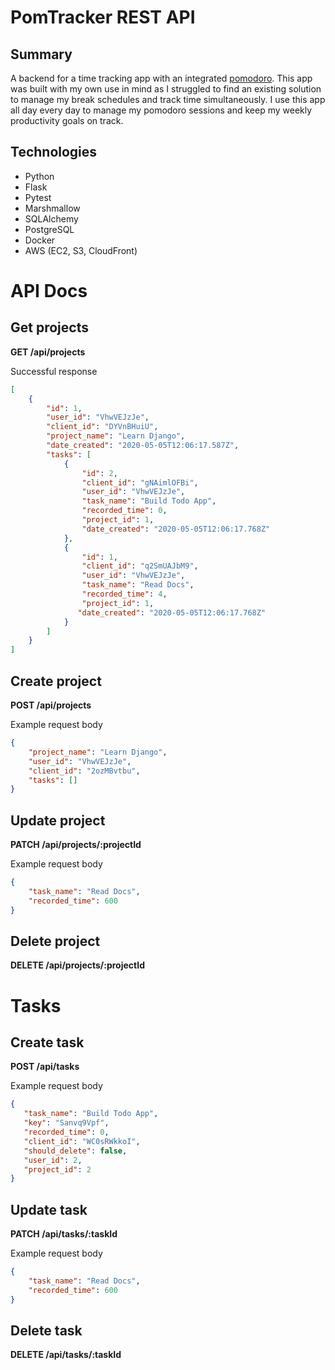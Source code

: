 PomTracker REST API
=================
## Summary
A backend for a time tracking app with an integrated [pomodoro](https://en.wikipedia.org/wiki/Pomodoro_Technique). This app was built with my own use in mind as I struggled to find an existing solution to manage my break schedules and track time simultaneously. I use this app all day every day to manage my pomodoro sessions and keep my weekly productivity goals on track.

## Technologies
* Python
* Flask
* Pytest
* Marshmallow
* SQLAlchemy
* PostgreSQL
* Docker
* AWS (EC2, S3, CloudFront)


API Docs
=================

## Get projects

<strong>GET /api/projects</strong>

Successful response
```json
[
    {
        "id": 1,
        "user_id": "VhwVEJzJe",
        "client_id": "DYVnBHuiU",
        "project_name": "Learn Django",
        "date_created": "2020-05-05T12:06:17.587Z",
        "tasks": [
            {
                "id": 2,
                "client_id": "gNAimlOFBi",
                "user_id": "VhwVEJzJe",
                "task_name": "Build Todo App",
                "recorded_time": 0,
                "project_id": 1,
                "date_created": "2020-05-05T12:06:17.768Z"
            },
            {
                "id": 1,
                "client_id": "q2SmUAJbM9",
                "user_id": "VhwVEJzJe",
                "task_name": "Read Docs",
                "recorded_time": 4,
                "project_id": 1,
               "date_created": "2020-05-05T12:06:17.768Z"
            }
        ]
    }
]
```

## Create project
<strong>POST /api/projects</strong>

Example request body
```json
{
    "project_name": "Learn Django",
    "user_id": "VhwVEJzJe",
    "client_id": "2ozMBvtbu",
    "tasks": []
}
```

## Update project
<strong>PATCH /api/projects/:projectId</strong>

Example request body
```json
{
    "task_name": "Read Docs",
    "recorded_time": 600
}
```
## Delete project
<strong>DELETE /api/projects/:projectId</strong>

Tasks
=================

## Create task
<strong>POST /api/tasks</strong>

Example request body
```json
{
   "task_name": "Build Todo App",
   "key": "Sanvq9Vpf",
   "recorded_time": 0,
   "client_id": "WC0sRWkkoI",
   "should_delete": false,
   "user_id": 2,
   "project_id": 2
}
```

## Update task
<strong>PATCH /api/tasks/:taskId</strong>

Example request body
```json
{
    "task_name": "Read Docs",
    "recorded_time": 600
}
```
## Delete task
<strong>DELETE /api/tasks/:taskId</strong>
